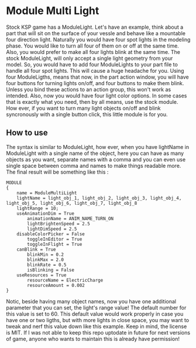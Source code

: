 # Module Multi Light
Stock KSP game has a ModuleLight. Let's have an example, think about a part that will sit on the surface of your vessle and behave like a mountable four direction light. Naturally you would have four spot lights in the modeling phase. You would like to turn all four of them on or off at the same time. Also, you would prefer to make all four lights blink at the same time.
The stock ModuleLight, will only accept a single light geometry from your model. So, you would have to add four ModuleLights to your part file to handle all four spot lights. This will cause a huge headache for you.
Using four ModuleLigths, means that now, in the part action window, you will have four buttons for turning lights on/off, and four buttons to make them blink. Unless you bind these actions to an action group, this won't work as intended. Also, now you would have four light color options.
In some cases that is exactly what you need, then by all means, use the stock module. How ever, if you want to turn many light objects on/off and blink syncronously with a single button click, this little module is for you.
## How to use
The syntax is similar to ModuleLight, how ever, when you have lightName in ModuleLight with a single name of the object, here you can have as many objects as you want, separate names with a comma and you can even use single space between comma and names to make things readable more.
The final result will be something like this :
```
MODULE
{
	name = ModuleMultiLight
	lightName = light_obj_1, light_obj_2, light_obj_3, light_obj_4, light_obj_5, light_obj_6, light_obj_7, light_obj_8
	lightRange = 10;
	useAnimationDim = True
		animationName = ANIM_NAME_TURN_ON
		lightBrightenSpeed = 2.5
		lightDimSpeed = 2.5
	disableColorPicker = False
		toggleInEditor = True
		toggleInFlight = True
	canBlink = True
		blinkMin = 0.2
		blinkMax = 2.0
		blinkRate = 0.5
		isBlinking = False
	useResources = True
		resourceName = ElectricCharge
		resourceAmount = 0.002
}
```
Notic, beside having many object names, now you have one additional parameter that you can set, the light's range value! The default number for this value is set to 60. This default value would work properly in case you have one or two ligths, but with more lights in close space, you may want to tweak and nerf this value down like this example.
Keep in mind, the license is MIT. If I was not able to keep this repo uptodate in future for next versions of game, anyone who wants to maintain this is already have permission!
